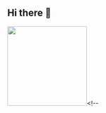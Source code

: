 ## Hi there 👋

<img height="180em" src="https://github-readme-stats.vercel.app/api/top-langs/?username=kezia-santanna&layout=compact&langs_count=9&theme=chartreuse-dark"/><!--
